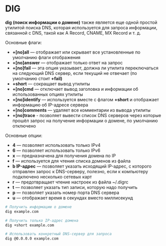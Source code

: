 # DIG

**dig (поиск информации о домене)** также является еще одной простой утилитой поиска DNS, которая используется для запроса информации, связанной с DNS, такой как A Record, CNAME, MX Record и т. д.

Основные флаги:
- **+[no]all** — отображает или скрывает все установленные по умолчанию флаги отображения
- **+[no]answer** — отображает только ответ на запрос
- **+[no]fail** — эта опция указывает, должна ли утилита переключаться на следующий DNS сервер, если текущий не отвечает (по умолчанию стоит **+fail)**
- **+short** — сокращает вывод утилиты
- **+[no]cmd** — отключает вывод заголовка и информации об использованных опциях утилиты
- **+[no]identify** — используется вместе с флагом **+short** и отображает информацию об IP-адресе сервера
- **+[no]comments** — удаляет все комментарии из вывода утилиты
- **+[no]trace** - позволяет вывести список DNS серверов через которые прошёл запрос на получение информации о домене, по умолчанию отключено

Основные опции:
- **4** — позволяет использовать только IPv4
- **6** — позволяет использовать только IPv6
- **x** — предназначена для получения домена по IP
- **f** — используется для чтения списка доменов из файла
- **b IP-адрес** — позволяет указать исходящий IP-адрес, с которого отправлен запрос к DNS-серверу, полезно, если к компьютеру подключено несколько сетевых карт
- **r** — предотвращает чтение настроек из файла ~/.digrc
- **t** — позволяет указать тип записи, которую надо получить
- **p** — позволяет указать номер порта DNS сервера
- **u** — отображает время в секундах вместо миллисекунд

```bash
# Получить информацию о домене
dig example.com

# Получить только IP-адрес домена
dig +short example.com

# Использовать конкретный DNS-сервер для запроса
dig @0.0.0.0 example.com
```
